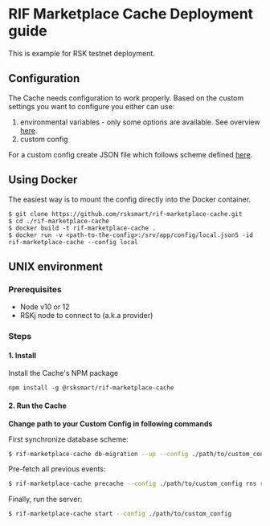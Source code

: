 # RIF Marketplace Cache Deployment guide

This is example for RSK testnet deployment.

## Configuration

The Cache needs configuration to work properly. Based on the custom settings you want to configure you either can use:

 1. environmental variables - only some options are available. See overview [here](./README.md#environment-variables-overview).
 2. custom config

For a custom config create JSON file which follows scheme defined [here](./src/definitions.ts).

## Using Docker

The easiest way is to mount the config directly into the Docker container.

```
$ git clone https://github.com/rsksmart/rif-marketplace-cache.git
$ cd ./rif-marketplace-cache
$ docker build -t rif-marketplace-cache .
$ docker run -v <path-to-the-config>:/srv/app/config/local.json5 -id rif-marketplace-cache --config local
```

## UNIX environment

### Prerequisites

 - Node v10 or 12
 - RSKj node to connect to (a.k.a provider)

### Steps

#### 1. Install

Install the Cache's NPM package

```
npm install -g @rsksmart/rif-marketplace-cache
```

#### 2. Run the Cache

**Change path to your Custom Config in following commands**

First synchronize database scheme:

```bash
$ rif-marketplace-cache db-migration --up --config ./path/to/custom_config
```

Pre-fetch all previous events:

```bash
$ rif-marketplace-cache precache --config ./path/to/custom_config rns rates
```

Finally, run the server:

```bash
$ rif-marketplace-cache start --config ./path/to/custom_config
```
